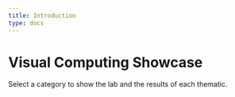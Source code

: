 ```yaml
---
title: Introduction
type: docs
---
```


# Visual Computing Showcase

Select a category to show the lab and the results of each thematic.

